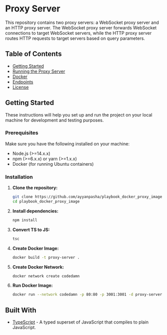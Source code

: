 # Proxy Server

This repository contains two proxy servers: a WebSocket proxy server and an HTTP proxy server. The WebSocket proxy server forwards WebSocket connections to target WebSocket servers, while the HTTP proxy server routes HTTP requests to target servers based on query parameters.

## Table of Contents

- [Getting Started](#getting-started)
- [Running the Proxy Server](#running-the-proxy-server)
- [Docker](#docker)
- [Endpoints](#endpoints)
- [License](#license)

## Getting Started

These instructions will help you set up and run the project on your local machine for development and testing purposes.

### Prerequisites

Make sure you have the following installed on your machine:

- Node.js (>=14.x.x)
- npm (>=6.x.x) or yarn (>=1.x.x)
- Docker (for running Ubuntu containers)

### Installation

1. **Clone the repository:**
   ```bash
   git clone https://github.com/ayyanpasha/playbook_docker_proxy_image.git
   cd playbook_docker_proxy_image

2. **Install dependencies:**
   ```bash
   npm install

3. **Convert TS to JS:**
    ```bash
    tsc

4. **Create Docker Image:**
    ```bash
    docker build -t proxy-server .

6. **Create Docker Network:**
    ```bash
    docker network create codedamn

7. **Run Docker Image:**
    ```bash
    docker run --network codedamn -p 80:80 -p 3001:3001 -d proxy-server

## Built With

- [TypeScript](https://www.typescriptlang.org/) - A typed superset of JavaScript that compiles to plain JavaScript.